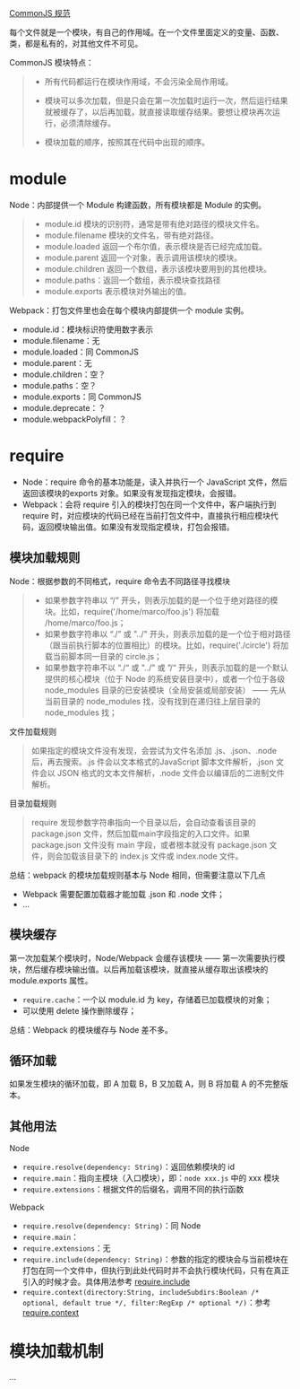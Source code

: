 [CommonJS 规范](http://javascript.ruanyifeng.com/nodejs/module.html)

每个文件就是一个模块，有自己的作用域。在一个文件里面定义的变量、函数、类，都是私有的，对其他文件不可见。

CommonJS 模块特点：

> - 所有代码都运行在模块作用域，不会污染全局作用域。
>
> - 模块可以多次加载，但是只会在第一次加载时运行一次，然后运行结果就被缓存了，以后再加载，就直接读取缓存结果。要想让模块再次运行，必须清除缓存。
>
> - 模块加载的顺序，按照其在代码中出现的顺序。

# module
Node：内部提供一个 Module 构建函数，所有模块都是 Module 的实例。

> - module.id 模块的识别符，通常是带有绝对路径的模块文件名。
> - module.filename 模块的文件名，带有绝对路径。
> - module.loaded 返回一个布尔值，表示模块是否已经完成加载。
> - module.parent 返回一个对象，表示调用该模块的模块。
> - module.children 返回一个数组，表示该模块要用到的其他模块。
> - module.paths：返回一个数组，表示模块查找路径
> - module.exports 表示模块对外输出的值。

Webpack：打包文件里也会在每个模块内部提供一个 module 实例。

- module.id：模块标识符使用数字表示
- module.filename：无
- module.loaded：同 CommonJS
- module.parent：无
- module.children：空？
- module.paths：空？
- module.exports：同 CommonJS
- module.deprecate：？
- module.webpackPolyfill：？

# require
- Node：require 命令的基本功能是，读入并执行一个 JavaScript 文件，然后返回该模块的exports 对象。如果没有发现指定模块，会报错。
- Webpack：会将 require 引入的模块打包在同一个文件中，客户端执行到 require 时，对应模块的代码已经在当前打包文件中，直接执行相应模块代码，返回模块输出值。如果没有发现指定模块，打包会报错。

## 模块加载规则
Node：根据参数的不同格式，require 命令去不同路径寻找模块

> - 如果参数字符串以 “/” 开头，则表示加载的是一个位于绝对路径的模块。比如，require('/home/marco/foo.js') 将加载 /home/marco/foo.js；
> - 如果参数字符串以 “./” 或 "../" 开头，则表示加载的是一个位于相对路径（跟当前执行脚本的位置相比）的模块。比如，require('./circle') 将加载当前脚本同一目录的 circle.js；
> - 如果参数字符串不以 “./“ 或 "../" 或 ”/“ 开头，则表示加载的是一个默认提供的核心模块（位于 Node 的系统安装目录中），或者一个位于各级 node_modules 目录的已安装模块（全局安装或局部安装） —— 先从当前目录的 node_modules 找，没有找到在递归往上层目录的 node_modules 找；

文件加载规则

> 如果指定的模块文件没有发现，会尝试为文件名添加 .js、.json、.node 后，再去搜索。.js 件会以文本格式的JavaScript 脚本文件解析，.json 文件会以 JSON 格式的文本文件解析，.node 文件会以编译后的二进制文件解析。

目录加载规则

> require 发现参数字符串指向一个目录以后，会自动查看该目录的 package.json 文件，然后加载main字段指定的入口文件。如果 package.json 文件没有 main 字段，或者根本就没有 package.json 文件，则会加载该目录下的 index.js 文件或 index.node 文件。

总结：webpack 的模块加载规则基本与 Node 相同，但需要注意以下几点

- Webpack 需要配置加载器才能加载 .json 和 .node 文件；
- ... 

## 模块缓存
第一次加载某个模块时，Node/Webpack 会缓存该模块 —— 第一次需要执行模块，然后缓存模块输出值。以后再加载该模块，就直接从缓存取出该模块的 module.exports 属性。

- `require.cache`：一个以 module.id 为 key，存储着已加载模块的对象；
- 可以使用 delete 操作删除缓存；

总结：Webpack 的模块缓存与 Node 差不多。

## 循环加载
如果发生模块的循环加载，即 A 加载 B，B 又加载 A，则 B 将加载 A 的不完整版本。

## 其他用法
Node

- `require.resolve(dependency: String)`：返回依赖模块的 id
- `require.main`：指向主模块（入口模块），即：`node xxx.js` 中的 xxx 模块
- `require.extensions`：根据文件的后缀名，调用不同的执行函数

Webpack

- `require.resolve(dependency: String)`：同 Node
- `require.main`：
- `require.extensions`：无
- `require.include(dependency: String)`：参数的指定的模块会与当前模块在打包在同一个文件中，但执行到此处代码时并不会执行模块代码，只有在真正引入的时候才会。具体用法参考 [require.include](http://webpack.github.io/docs/api-in-modules.html#require-include)
- `require.context(directory:String, includeSubdirs:Boolean /* optional, default true */, filter:RegExp /* optional */)`：参考 [require.context](http://webpack.github.io/docs/api-in-modules.html#require-context)

# 模块加载机制
...
